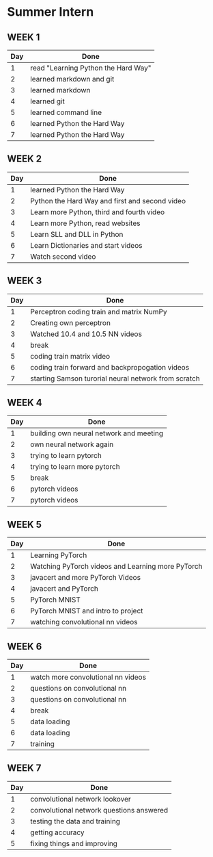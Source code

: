 # Summer Intern

## WEEK 1
| Day | Done |
|---|---|
|1 | read "Learning Python the Hard Way" |
|2 | learned markdown and git|
|3 | learned markdown|
|4 | learned git|
|5 | learned command line|
|6 | learned Python the Hard Way|
|7| learned Python the Hard Way|


## WEEK 2
| Day | Done |
|---|---|
|1 | learned Python the Hard Way|
|2| Python the Hard Way and first and second video|
|3| Learn more Python, third and fourth video|
|4| Learn more Python, read websites|
|5| Learn SLL and DLL in Python|
|6| Learn Dictionaries and start videos|
|7| Watch second video|


## WEEK 3
| Day | Done |
|---|---|
|1 | Perceptron coding train and matrix NumPy|
|2| Creating own perceptron|
|3| Watched 10.4 and 10.5 NN videos |
|4| break|
|5| coding train matrix video|
|6| coding train forward and backpropogation videos|
|7| starting Samson turorial neural network from scratch|


## WEEK 4
| Day | Done |
|---|---|
|1 | building own neural network and meeting|
|2 | own neural network again|
|3 | trying to learn pytorch|
|4 | trying to learn more pytorch|
|5 | break|
|6 | pytorch videos|
|7 | pytorch videos|


## WEEK 5
| Day | Done |
|---|---|
|1 | Learning PyTorch|
|2 | Watching PyTorch videos and Learning more PyTorch|
|3 | javacert and more PyTorch Videos|
|4 | javacert and PyTorch|
|5 | PyTorch MNIST|
|6 | PyTorch MNIST and intro to project|
|7 | watching convolutional nn videos |

## WEEK 6
| Day | Done |
|---|---|
|1 | watch more convolutional nn videos|
|2 | questions on convolutional nn|
|3 | questions on convolutional nn|
|4 | break |
|5 | data loading |
|6 | data loading |
|7 | training |

## WEEK 7
| Day | Done |
|---|---|
|1 | convolutional network lookover|
|2 | convolutional network questions answered|
|3 | testing the data and training|
|4 | getting accuracy |
|5 | fixing things and improving|